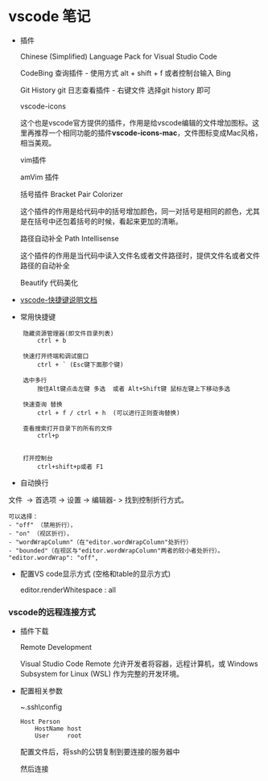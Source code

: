 # vscode 笔记

- 插件

    Chinese (Simplified) Language Pack for Visual Studio Code

    CodeBing 查询插件 - 使用方式 alt + shift + f 或者控制台输入 Bing 

    Git History  git  日志查看插件 - 右键文件 选择git history 即可

    vscode-icons

    这个也是vscode官方提供的插件，作用是给vscode编辑的文件增加图标。这里再推荐一个相同功能的插件**vscode-icons-mac**，文件图标变成Mac风格，相当美观。

     vim插件     
     
     amVim 插件

     括号插件 Bracket Pair Colorizer  
     
     这个插件的作用是给代码中的括号增加颜色，同一对括号是相同的颜色，尤其是在括号中还包着括号的时候，看起来更加的清晰。

     路径自动补全 Path Intellisense  
     
     这个插件的作用是当代码中读入文件名或者文件路径时，提供文件名或者文件路径的自动补全
    
    Beautify 代码美化

- [vscode-快捷键说明文档](https://code.visualstudio.com/shortcuts/keyboard-shortcuts-windows.pdf)

- 常用快捷键

```
    隐藏资源管理器(即文件目录列表)  
        ctrl + b

    快速打开终端和调试窗口  
        ctrl + ` (Esc键下面那个键)

    选中多行  
        按住Alt键点击左键 多选  或者 Alt+Shift键 鼠标左键上下移动多选

    快速查询 替换
        ctrl + f / ctrl + h  (可以进行正则查询替换)

    查看搜索打开目录下的所有的文件
        ctrl+p


    打开控制台
        ctrl+shift+p或者 F1 

```

- 自动换行


文件  -> 首选项 -> 设置 -> 编辑器- > 找到控制折行方式。
    
    可以选择： 
    - "off" （禁用折行），
    - "on" （视区折行）， 
    - "wordWrapColumn"（在"editor.wordWrapColumn"处折行）
    - "bounded"（在视区与"editor.wordWrapColumn"两者的较小者处折行）。
    "editor.wordWrap": "off",

-  配置VS code显示方式 (空格和table的显示方式)

    editor.renderWhitespace : all




###  vscode的远程连接方式

- 插件下载

    Remote Development

    Visual Studio Code Remote 允许开发者将容器，远程计算机，或 Windows Subsystem for Linux (WSL) 作为完整的开发环境。


- 配置相关参数
    
    ~\.ssh\config
    ```
    Host Person
        HostName host
        User     root
    ````

    配置文件后，将ssh的公钥复制到要连接的服务器中

    然后连接

